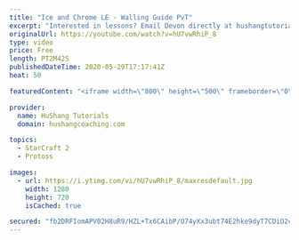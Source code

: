 ```yaml
---
title: "Ice and Chrome LE - Walling Guide PvT"
excerpt: "Interested in lessons? Email Devon directly at hushangtutorials@outlook.com ------------------------------------------------------------------------------------------------------- Want to support HuShang Tutorials directly? Patreon is a website where you can contribute a monthly donation that will help"
originalUrl: https://youtube.com/watch?v=hU7vwRhiP_8
type: video
price: Free
length: PT2M42S
publishedDateTime: 2020-05-29T17:17:41Z
heat: 50

featuredContent: "<iframe width=\"800\" height=\"500\" frameborder=\"0\" src=\"https://www.youtube.com/embed/hU7vwRhiP_8\" allow=\"accelerometer; autoplay; encrypted-media; gyroscope; picture-in-picture\" allowfullscreen></iframe>"

provider:
  name: HuShang Tutorials
  domain: hushangcoaching.com

topics:
  - StarCraft 2
  - Protoss

images:
  - url: https://i.ytimg.com/vi/hU7vwRhiP_8/maxresdefault.jpg
    width: 1280
    height: 720
    isCached: true

secured: "fb2DRFIomAPV02H8uR9/HZL+Tx6CAibP/O74yXx3ubt74E2hke9dyT7CDiO2caDzrqKAyVSG6c4tQpu7QZAJtV9Il/QH6qd8SVXcCYv/Dq4TlQdGmKDSFFtPTB2Fz3plLzaY0b7wP8DbZo3YsE/YEOBoKzUW83Ho16LjxyvJHUyPrVkg0lI/BwMG+C+c2qpmWZKXBGWgoWTzYO4gHz0z8UCoFVcW0QlDyf8QZwTI/UyeiSJGRc0B1eQB/Hlp99IlgafQei7qXUSd7Qwt343RMd13cQJnVtQhlaWFdxAEZHZBJHhFdbF9JLQ/2EEMiznCmJghCn+fxOs0q8XhD0dEgpdc6xzJzv/2rIVMJP/FZpCbdlXh+XYD09IGMY+78uPS7dY9DTB5CtvqTq5hFxuIivleb8OpxmD2ZRViAiRq8iM=;67fuJQgwi5jFc/PjKfk47A=="
---
```


